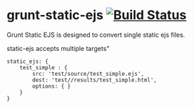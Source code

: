 # grunt-static-ejs [![Build Status](https://travis-ci.org/kriserickson/grunt-static-ejs.png?branch=master)](https://travis-ci.org/kriserickson/grunt-static-ejs)

Grunt Static EJS is designed to convert single static ejs files.

static-ejs accepts multiple targets"


    static_ejs: {
        test_simple : {
            src: 'test/source/test_simple.ejs',
            dest: 'test//results/test_simple.html',
            options: { }
        }
    }
